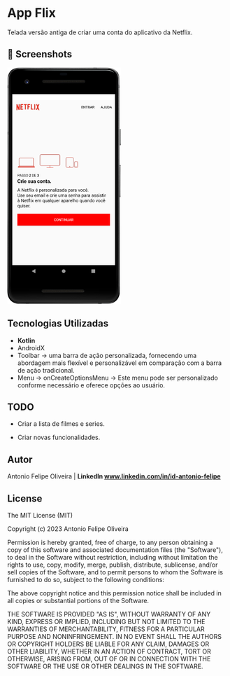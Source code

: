 # App Flix
Telada versão antiga de criar uma conta do aplicativo da Netflix.


## :camera_flash: Screenshots
<!-- You can add more screenshots here if you like -->

<img src="/result/Screenshot_20231219_084441.png" width="260">


## Tecnologias Utilizadas

* **Kotlin**
* AndroidX
* Toolbar -> uma barra de ação personalizada, fornecendo uma abordagem mais flexível e personalizável em comparação com a barra de ação tradicional.
* Menu -> onCreateOptionsMenu -> Este menu pode ser personalizado conforme necessário e oferece opções ao usuário.



## TODO

* Criar a lista de filmes e series.
  
* Criar novas funcionalidades.
  


## Autor

Antonio Felipe Oliveira | **LinkedIn www.linkedin.com/in/id-antonio-felipe**



## License

The MIT License (MIT)

Copyright (c) 2023 Antonio Felipe Oliveira

Permission is hereby granted, free of charge, to any person obtaining a copy of
this software and associated documentation files (the "Software"), to deal in
the Software without restriction, including without limitation the rights to
use, copy, modify, merge, publish, distribute, sublicense, and/or sell copies of
the Software, and to permit persons to whom the Software is furnished to do so,
subject to the following conditions:

The above copyright notice and this permission notice shall be included in all
copies or substantial portions of the Software.

THE SOFTWARE IS PROVIDED "AS IS", WITHOUT WARRANTY OF ANY KIND, EXPRESS OR
IMPLIED, INCLUDING BUT NOT LIMITED TO THE WARRANTIES OF MERCHANTABILITY, FITNESS
FOR A PARTICULAR PURPOSE AND NONINFRINGEMENT. IN NO EVENT SHALL THE AUTHORS OR
COPYRIGHT HOLDERS BE LIABLE FOR ANY CLAIM, DAMAGES OR OTHER LIABILITY, WHETHER
IN AN ACTION OF CONTRACT, TORT OR OTHERWISE, ARISING FROM, OUT OF OR IN
CONNECTION WITH THE SOFTWARE OR THE USE OR OTHER DEALINGS IN THE SOFTWARE.
```
